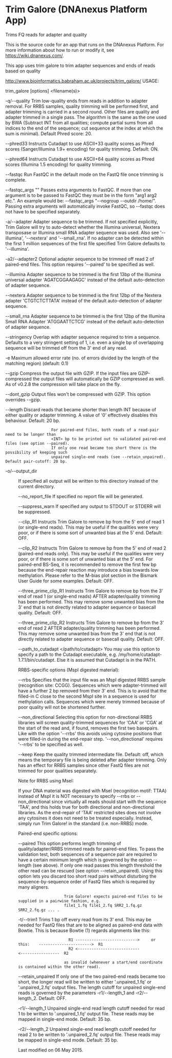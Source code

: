 <!-- dx-header -->
# Trim Galore (DNAnexus Platform App)

Trims FQ reads for adapter and quality

This is the source code for an app that runs on the DNAnexus Platform.
For more information about how to run or modify it, see
https://wiki.dnanexus.com/.
<!-- /dx-header -->
This app uses trim galore to trim adapter sequences and ends of reads based on quality

http://www.bioinformatics.babraham.ac.uk/projects/trim_galore/
USAGE:

trim_galore [options] <filename(s)>

-q/--quality <INT>      Trim low-quality ends from reads in addition to adapter removal. For
                        RRBS samples, quality trimming will be performed first, and adapter
                        trimming is carried in a second round. Other files are quality and adapter
                        trimmed in a single pass. The algorithm is the same as the one used by BWA
                        (Subtract INT from all qualities; compute partial sums from all indices
                        to the end of the sequence; cut sequence at the index at which the sum is
                        minimal). Default Phred score: 20.

--phred33               Instructs Cutadapt to use ASCII+33 quality scores as Phred scores
                        (Sanger/Illumina 1.9+ encoding) for quality trimming. Default: ON.

--phred64               Instructs Cutadapt to use ASCII+64 quality scores as Phred scores
                        (Illumina 1.5 encoding) for quality trimming.

--fastqc                Run FastQC in the default mode on the FastQ file once trimming is complete.

--fastqc_args "<ARGS>"  Passes extra arguments to FastQC. If more than one argument is to be passed
                        to FastQC they must be in the form "arg1 arg2 etc.". An example would be:
                        --fastqc_args "--nogroup --outdir /home/". Passing extra arguments will
                        automatically invoke FastQC, so --fastqc does not have to be specified
                        separately.

-a/--adapter <STRING>   Adapter sequence to be trimmed. If not specified explicitly, Trim Galore will
                        try to auto-detect whether the Illumina universal, Nextera transposase or Illumina
                        small RNA adapter sequence was used. Also see '--illumina', '--nextera' and
                        '--small_rna'. If no adapter can be detected within the first 1 million sequences
                        of the first file specified Trim Galore defaults to '--illumina'.

-a2/--adapter2 <STRING> Optional adapter sequence to be trimmed off read 2 of paired-end files. This
                        option requires '--paired' to be specified as well.

--illumina              Adapter sequence to be trimmed is the first 13bp of the Illumina universal adapter
                        'AGATCGGAAGAGC' instead of the default auto-detection of adapter sequence.

--nextera               Adapter sequence to be trimmed is the first 12bp of the Nextera adapter
                        'CTGTCTCTTATA' instead of the default auto-detection of adapter sequence.

--small_rna             Adapter sequence to be trimmed is the first 12bp of the Illumina Small RNA Adapter
                        'ATGGAATTCTCG' instead of the default auto-detection of adapter sequence.


--stringency <INT>      Overlap with adapter sequence required to trim a sequence. Defaults to a
                        very stringent setting of 1, i.e. even a single bp of overlapping sequence
                        will be trimmed off from the 3' end of any read.

-e <ERROR RATE>         Maximum allowed error rate (no. of errors divided by the length of the matching
                        region) (default: 0.1)

--gzip                  Compress the output file with GZIP. If the input files are GZIP-compressed
                        the output files will automatically be GZIP compressed as well. As of v0.2.8 the
                        compression will take place on the fly.

--dont_gzip             Output files won't be compressed with GZIP. This option overrides --gzip.

--length <INT>          Discard reads that became shorter than length INT because of either
                        quality or adapter trimming. A value of '0' effectively disables
                        this behaviour. Default: 20 bp.

                        For paired-end files, both reads of a read-pair need to be longer than
                        <INT> bp to be printed out to validated paired-end files (see option --paired).
                        If only one read became too short there is the possibility of keeping such
                        unpaired single-end reads (see --retain_unpaired). Default pair-cutoff: 20 bp.

-o/--output_dir <DIR>   If specified all output will be written to this directory instead of the current
                        directory.

--no_report_file        If specified no report file will be generated.

--suppress_warn         If specified any output to STDOUT or STDERR will be suppressed.

--clip_R1 <int>         Instructs Trim Galore to remove <int> bp from the 5' end of read 1 (or single-end
                        reads). This may be useful if the qualities were very poor, or if there is some
                        sort of unwanted bias at the 5' end. Default: OFF.

--clip_R2 <int>         Instructs Trim Galore to remove <int> bp from the 5' end of read 2 (paired-end reads
                        only). This may be useful if the qualities were very poor, or if there is some sort
                        of unwanted bias at the 5' end. For paired-end BS-Seq, it is recommended to remove
                        the first few bp because the end-repair reaction may introduce a bias towards low
                        methylation. Please refer to the M-bias plot section in the Bismark User Guide for
                        some examples. Default: OFF.

--three_prime_clip_R1 <int>     Instructs Trim Galore to remove <int> bp from the 3' end of read 1 (or single-end
                        reads) AFTER adapter/quality trimming has been performed. This may remove some unwanted
                        bias from the 3' end that is not directly related to adapter sequence or basecall quality.
                        Default: OFF.

--three_prime_clip_R2 <int>     Instructs Trim Galore to remove <int> bp from the 3' end of read 2 AFTER
                        adapter/quality trimming has been performed. This may remove some unwanted bias from
                        the 3' end that is not directly related to adapter sequence or basecall quality.
                        Default: OFF.

--path_to_cutadapt </path/to/cutadapt>     You may use this option to specify a path to the Cutadapt executable,
                        e.g. /my/home/cutadapt-1.7.1/bin/cutadapt. Else it is assumed that Cutadapt is in
                        the PATH.


RRBS-specific options (MspI digested material):

--rrbs                  Specifies that the input file was an MspI digested RRBS sample (recognition
                        site: CCGG). Sequences which were adapter-trimmed will have a further 2 bp
                        removed from their 3' end. This is to avoid that the filled-in C close to the
                        second MspI site in a sequence is used for methylation calls. Sequences which
                        were merely trimmed because of poor quality will not be shortened further.

--non_directional       Selecting this option for non-directional RRBS libraries will screen
                        quality-trimmed sequences for 'CAA' or 'CGA' at the start of the read
                        and, if found, removes the first two basepairs. Like with the option
                        '--rrbs' this avoids using cytosine positions that were filled-in
                        during the end-repair step. '--non_directional' requires '--rrbs' to
                        be specified as well.

--keep                  Keep the quality trimmed intermediate file. Default: off, which means
                        the temporary file is being deleted after adapter trimming. Only has
                        an effect for RRBS samples since other FastQ files are not trimmed
                        for poor qualities separately.


Note for RRBS using MseI:

If your DNA material was digested with MseI (recognition motif: TTAA) instead of MspI it is NOT necessary
to specify --rrbs or --non_directional since virtually all reads should start with the sequence
'TAA', and this holds true for both directional and non-directional libraries. As the end-repair of 'TAA'
restricted sites does not involve any cytosines it does not need to be treated especially. Instead, simply
run Trim Galore! in the standard (i.e. non-RRBS) mode.


Paired-end specific options:

--paired                This option performs length trimming of quality/adapter/RRBS trimmed reads for
                        paired-end files. To pass the validation test, both sequences of a sequence pair
                        are required to have a certain minimum length which is governed by the option
                        --length (see above). If only one read passes this length threshold the
                        other read can be rescued (see option --retain_unpaired). Using this option lets
                        you discard too short read pairs without disturbing the sequence-by-sequence order
                        of FastQ files which is required by many aligners.

                        Trim Galore! expects paired-end files to be supplied in a pairwise fashion, e.g.
                        file1_1.fq file1_2.fq SRR2_1.fq.gz SRR2_2.fq.gz ... .

-t/--trim1              Trims 1 bp off every read from its 3' end. This may be needed for FastQ files that
                        are to be aligned as paired-end data with Bowtie. This is because Bowtie (1) regards
                        alignments like this:

                          R1 --------------------------->     or this:    ----------------------->  R1
                          R2 <---------------------------                       <-----------------  R2

                        as invalid (whenever a start/end coordinate is contained within the other read).

--retain_unpaired       If only one of the two paired-end reads became too short, the longer
                        read will be written to either '.unpaired_1.fq' or '.unpaired_2.fq'
                        output files. The length cutoff for unpaired single-end reads is
                        governed by the parameters -r1/--length_1 and -r2/--length_2. Default: OFF.

-r1/--length_1 <INT>    Unpaired single-end read length cutoff needed for read 1 to be written to
                        '.unpaired_1.fq' output file. These reads may be mapped in single-end mode.
                        Default: 35 bp.

-r2/--length_2 <INT>    Unpaired single-end read length cutoff needed for read 2 to be written to
                        '.unpaired_2.fq' output file. These reads may be mapped in single-end mode.
                        Default: 35 bp.


Last modified on 06 May 2015.

<!--
TODO: This app directory was automatically generated by dx-app-wizard;
please edit this Readme.md file to include essential documentation about
your app that would be helpful to users. (Also see the
Readme.developer.md.) Once you're done, you can remove these TODO
comments.

For more info, see https://wiki.dnanexus.com/Developer-Portal.
-->
